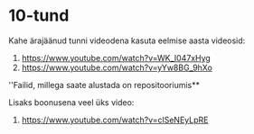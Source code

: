 # 10-tund

Kahe ärajäänud tunni videodena kasuta eelmise aasta videosid: 
1. https://www.youtube.com/watch?v=WK_I047xHyg
1. https://www.youtube.com/watch?v=yYw8BG_9hXo

''Failid, millega saate alustada on repositooriumis**

Lisaks boonusena veel üks video:
1. https://www.youtube.com/watch?v=clSeNEyLpRE
